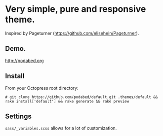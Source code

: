 # Very simple, pure and responsive theme.

Inspired by Pageturner (https://github.com/elisehein/Pageturner).

## Demo.

http://podabed.org

## Install

From your Octopress root directory:

	# git clone https://github.com/podabed/default.git .themes/default && rake install['default'] && rake generate && rake preview

## Settings

`sass/_variables.scss` allows for a lot of customization.
